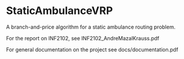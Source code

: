 # StaticAmbulanceVRP

A branch-and-price algorithm for a static ambulance routing problem. 

For the report on INF2102, see INF2102_AndreMazalKrauss.pdf

For general documentation on the project see docs/documentation.pdf
